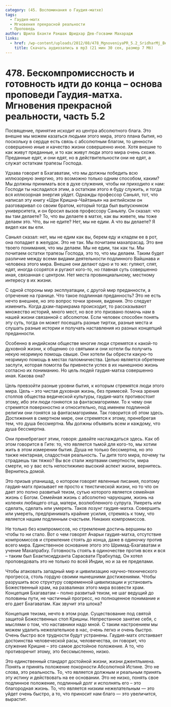 ```yaml
---
category: (45. Воспоминания о Гаудия-матхе)
tags:
  - Гаудия-матх
  - Мгновения прекрасной реальности
  - Проповедь
author: Шрила Бхакти Ракшак Шридхар Дев-Госвами Махарадж
links:
  - href: /wp-content/uploads/2012/08/478_MgnoveniyaPR_5.2_SridharMj_Beskompromissnost_i_gotovnost_idti_do_konca–osnova_propovedi_Gaudiya-matha.mp3
    title: Скачать аудиозапись в mp3 (21 мин 30 сек, размер 7 Мб)
---
```


# 478. Бескомпромиссность и готовность идти до конца – основа проповеди Гаудия-матха. Мгновения прекрасной реальности, часть 5.2

Посвящение, принятие исходит из центра абсолютного блага. Это внешне мы можем казаться людьми этого мира, этого плана бытия, но поскольку в сердце есть связь с абсолютным благом, то ценности совершенно иные и качество жизни совершенно иное. Хотя внешне то как живут преданные, и то как живут люди этого мира очень схоже. Преданные едят, и они едят, но в действительности они не едят, а служат остаткам трапезы Господа.

Удхава говорит в Бхагаватам, что мы должны победить всю иллюзорную энергию, это возможно только одним способом, каким? Мы должны принимать все в духе служения, чтобы ни приходило к нам: Господи ты насладился этим, а остаткам этого я буду служить, и тогда вся иллюзорная энергия уйдет. Однажды профессор Саньял, тот, что написал эту книгу «Шри Кришна-Чайтанья» на английском он разговаривал со своим братом, который тогда был выпускником университета, и он бросил вызов профессору Саньялу. Он сказал: что вы там делаете? То, что вы делаете в матхе, как вы живете, мы тоже делаем это. Что, вы не едите? Нет, мы не едим. А что вы делаете? Я видел как вы ели.

Саньял сказал: нет, мы не едим как вы, берем еду и кладем ее в рот, она попадает в желудок. Это не так. Мы почитаем махапрасад. Это вне твоего понимания, что мы делаем. Мы не едим, так как ты. Мы почитаем остатки трапезы Господа, это то, что мы делаем. Таким будет различие между всеми видами деятельности подлинного Вайшнава и человека этого мира. Внешне они делают одно и то же: гуляют, спят, едят, иногда ссорятся и ругают кого-то, но главная суть совершенно иная, связанная с центром. Нет места провинциальному, местному интересу в их жизни.

С одной стороны мир эксплуатации, с другой мир преданности, а отречение на границе. Что такое подлинная преданность? Это не есть нечто внешнее, но это вопрос точки зрения, видения. Это следует изменить. Когда дхам-парикрама происходит, то рассказывают множество историй, много мест, но все это призвано помочь нам в нашей жизни связанной с абсолютом. Если человек способен понять эту суть, тогда он может посещать разные тиртхи, разные места и слушать разные истории и получать наставления из разных концепций преданности.

Особенно в индийском обществе многие люди стремятся к какой-то духовной жизни, к общению со святыми и они хотели бы получить некую незримую помощь свыше. Они хотели бы обрести какую-то незримую помощь в местах паломничества. Целью является обретение заслуги, которая помогла бы привнести успех в их нынешнюю жизнь согласно их пониманию. Но цель людей гаудия-матха совершенно иная. Какова она?

Цель превзойти разные уровни бытия, к которым стремятся люди этого мира. Цель – это чистая духовная жизнь, без примесей. Точка зрения столпов общества ведической культуры, гаудия-матх противостоит этому, ибо эти люди гоняются за фантасмагориями. То к чему они стремятся поверхностно и относительно, под именем подлинной религии они гонятся за фантасмагориями. Так говорится об этом здесь. Достижения в смертном мире, они стремятся к этому, пренебрегая тем, что душа бессмертна. Мы должны объявить всем и каждому, что душа бессмертна.

Они пренебрегают этим, говоря: давайте наслаждаться здесь. Как об этом говорится в Гите: то, что является тьмой для кого-то, мы хотим жить в этом измерении бытия. Душа не только бессмертна, но это также нектарная, сладостная реальность. Ты дитя того мира, почему ты страдаешь так тяжко? Вы все стали жертвами смертности, мира смерти, но у вас есть непостижимо высокий аспект жизни, вернитесь. Вернитесь домой.

Это призыв упанишад, о котором говорят явленные писания, поэтому гаудия-матх призывает не просто к теистической жизни, но то что он дает это полно развитый теизм, сутью которого является семейная жизнь с Богом. Семейная жизнь с абсолютно чарующим, жизнь на коленях любящего отца, матери, возлюбленного супруга. Умереть или сделать, сделать или умереть. Таков лозунг гаудия-матха. Совершить или умереть, предпринимать крайние усилия, стремясь к тому, что является нашим подлинным счастьем. Никаких компромиссов.

Не только без компромиссов, но стремление достичь вершины во чтобы то ни стало. Вот о чем говорят Ачарьи гаудия-матха, отсутствие компромиссов и стремление стоять до конца, даже в одиночку против всего мира. Единственное основание этого это Шримад-Бхагаватам и учение Махапрабху. Готовность стоять в одиночестве против всех и вся – таким был Бхактисиддханта Сарасвати Прабхупад. Он хотел проповедовать это не только по всей Индии, но и за ее пределами.

Чтобы атаковать западный мир и цивилизацию научно-технического прогресса, столь гордую своими нынешними достижениями. Чтобы разрушить всю структуру современной цивилизации и установить Божественный храм, на развалинах этого мира возвести храм. Концепция Бхагаватам – полно развитый теизм, не шаг ведущий до половины пути, не частичный прогресс, но полноценное понимание и его дает Бхагаватам. Как звучит эта шлока?

Концепция теизма, нечто в этом роде. Существование под святой защитой Божественных стоп Кришны. Непрестанное занятие себя, с мыслями о том, что наставники надо мной. С таким настроением мы можем удалить нежелательное в нас, очень легко и очень быстро. Очень быстро все трудности будут устранены. Гаудия-матх отстаивает достоинства человеческой расы, человечества, он говорит, что служение Кришне – это самое достойное положение. А то, что противоречит этому, это бессмысленно, низко.

Это единственный стандарт достойной жизни, жизни джентльмена. Понять и принять положение покорности Абсолютной Истине. Это не слова, это реальность. То, что является должным и реальным принять эту истину и действовать на ее основании. Это не низко, понять свое подлинное положение, подлинный долг и исполнять его – это благородная жизнь. То, что является низким нежелательным — это уйдет очень быстро, а то, что приносит нам благо — это увеличится, вырастит.


